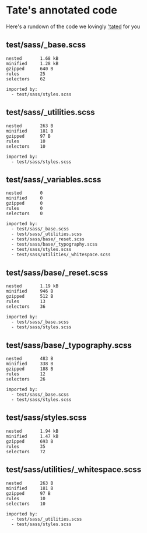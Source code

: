 # Tate's annotated code

Here's a rundown of the code we lovingly ['tated](http://github.com/bjork24/tate) for you

## test/sass/_base.scss
```
nested       1.68 kB
minified     1.28 kB
gzipped      640 B
rules        25
selectors    62

imported by:
  - test/sass/styles.scss
```
## test/sass/_utilities.scss
```
nested       263 B
minified     181 B
gzipped      97 B
rules        10
selectors    10

imported by:
  - test/sass/styles.scss
```
## test/sass/_variables.scss
```
nested       0
minified     0
gzipped      0
rules        0
selectors    0

imported by:
  - test/sass/_base.scss
  - test/sass/_utilities.scss
  - test/sass/base/_reset.scss
  - test/sass/base/_typography.scss
  - test/sass/styles.scss
  - test/sass/utilities/_whitespace.scss
```
## test/sass/base/_reset.scss
```
nested       1.19 kB
minified     946 B
gzipped      512 B
rules        13
selectors    36

imported by:
  - test/sass/_base.scss
  - test/sass/styles.scss
```
## test/sass/base/_typography.scss
```
nested       483 B
minified     338 B
gzipped      188 B
rules        12
selectors    26

imported by:
  - test/sass/_base.scss
  - test/sass/styles.scss
```
## test/sass/styles.scss
```
nested       1.94 kB
minified     1.47 kB
gzipped      693 B
rules        35
selectors    72
```
## test/sass/utilities/_whitespace.scss
```
nested       263 B
minified     181 B
gzipped      97 B
rules        10
selectors    10

imported by:
  - test/sass/_utilities.scss
  - test/sass/styles.scss
```
